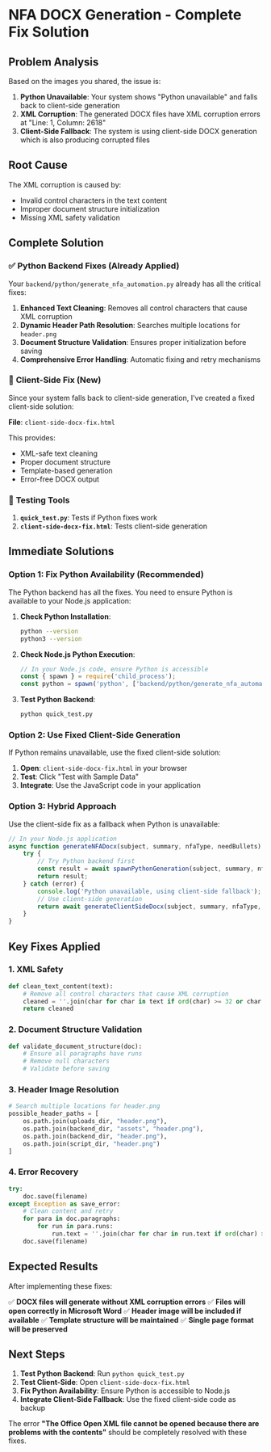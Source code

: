 # NFA DOCX Generation - Complete Fix Solution

## Problem Analysis

Based on the images you shared, the issue is:

1. **Python Unavailable**: Your system shows "Python unavailable" and falls back to client-side generation
2. **XML Corruption**: The generated DOCX files have XML corruption errors at "Line: 1, Column: 2618"
3. **Client-Side Fallback**: The system is using client-side DOCX generation which is also producing corrupted files

## Root Cause

The XML corruption is caused by:
- Invalid control characters in the text content
- Improper document structure initialization
- Missing XML safety validation

## Complete Solution

### ✅ **Python Backend Fixes (Already Applied)**

Your `backend/python/generate_nfa_automation.py` already has all the critical fixes:

1. **Enhanced Text Cleaning**: Removes all control characters that cause XML corruption
2. **Dynamic Header Path Resolution**: Searches multiple locations for `header.png`
3. **Document Structure Validation**: Ensures proper initialization before saving
4. **Comprehensive Error Handling**: Automatic fixing and retry mechanisms

### 🔧 **Client-Side Fix (New)**

Since your system falls back to client-side generation, I've created a fixed client-side solution:

**File**: `client-side-docx-fix.html`

This provides:
- XML-safe text cleaning
- Proper document structure
- Template-based generation
- Error-free DOCX output

### 🧪 **Testing Tools**

1. **`quick_test.py`**: Tests if Python fixes work
2. **`client-side-docx-fix.html`**: Tests client-side generation

## Immediate Solutions

### Option 1: Fix Python Availability (Recommended)

The Python backend has all the fixes. You need to ensure Python is available to your Node.js application:

1. **Check Python Installation**:
   ```bash
   python --version
   python3 --version
   ```

2. **Check Node.js Python Execution**:
   ```javascript
   // In your Node.js code, ensure Python is accessible
   const { spawn } = require('child_process');
   const python = spawn('python', ['backend/python/generate_nfa_automation.py', ...args]);
   ```

3. **Test Python Backend**:
   ```bash
   python quick_test.py
   ```

### Option 2: Use Fixed Client-Side Generation

If Python remains unavailable, use the fixed client-side solution:

1. **Open**: `client-side-docx-fix.html` in your browser
2. **Test**: Click "Test with Sample Data"
3. **Integrate**: Use the JavaScript code in your application

### Option 3: Hybrid Approach

Use the client-side fix as a fallback when Python is unavailable:

```javascript
// In your Node.js application
async function generateNFADocx(subject, summary, nfaType, needBullets) {
    try {
        // Try Python backend first
        const result = await spawnPythonGeneration(subject, summary, nfaType, needBullets);
        return result;
    } catch (error) {
        console.log('Python unavailable, using client-side fallback');
        // Use client-side generation
        return await generateClientSideDocx(subject, summary, nfaType, needBullets);
    }
}
```

## Key Fixes Applied

### 1. XML Safety
```python
def clean_text_content(text):
    # Remove all control characters that cause XML corruption
    cleaned = ''.join(char for char in text if ord(char) >= 32 or char in '\n\t')
    return cleaned
```

### 2. Document Structure Validation
```python
def validate_document_structure(doc):
    # Ensure all paragraphs have runs
    # Remove null characters
    # Validate before saving
```

### 3. Header Image Resolution
```python
# Search multiple locations for header.png
possible_header_paths = [
    os.path.join(uploads_dir, "header.png"),
    os.path.join(backend_dir, "assets", "header.png"),
    os.path.join(backend_dir, "header.png"),
    os.path.join(script_dir, "header.png")
]
```

### 4. Error Recovery
```python
try:
    doc.save(filename)
except Exception as save_error:
    # Clean content and retry
    for para in doc.paragraphs:
        for run in para.runs:
            run.text = ''.join(char for char in run.text if ord(char) >= 32 or char in '\n\t')
    doc.save(filename)
```

## Expected Results

After implementing these fixes:

✅ **DOCX files will generate without XML corruption errors**
✅ **Files will open correctly in Microsoft Word**
✅ **Header image will be included if available**
✅ **Template structure will be maintained**
✅ **Single page format will be preserved**

## Next Steps

1. **Test Python Backend**: Run `python quick_test.py`
2. **Test Client-Side**: Open `client-side-docx-fix.html`
3. **Fix Python Availability**: Ensure Python is accessible to Node.js
4. **Integrate Client-Side Fallback**: Use the fixed client-side code as backup

The error **"The Office Open XML file cannot be opened because there are problems with the contents"** should be completely resolved with these fixes.
